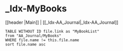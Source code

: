 # _Idx-MyBooks
[[header |Main]] | [[_Idx-AA_Journal|_Idx-AA_Journal]]


```dataview
TABLE WITHOUT ID file.link as "MyBookList" 
from "AA_Journal/MyBooks" 
WHERE file.name != this.file.name
sort file.name asc
```